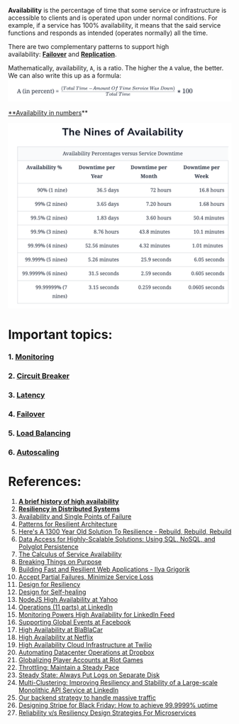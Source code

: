 **Availability** is the percentage of time that some service or infrastructure is accessible to clients and is operated upon under normal conditions. For example, if a service has 100% availability, it means that the said service functions and responds as intended (operates normally) all the time. 

There are two complementary patterns to support high availability: **[Failover](../../1.%20Base/1.%20Concepts/Failover.md)** and **[Replication](../../../3.%20Database/OTLP/SQL/5.%20Distributed/Replication/Base.md)**.

Mathematically, availability, `A`, is a ratio. The higher the `A` value, the better. We can also write this up as a formula:
![](../../../../_Attachments/Pasted%20image%2020240118163558.png)

[**Availability in numbers](https://github.com/donnemartin/system-design-primer#availability-in-numbers)** 

![](../../../../_Attachments/Pasted%20image%2020240118163509.png)

# Important topics:

### 1. [Monitoring](../../../8.%20Troubleshooting/1.%20Monitoring%20and%20Alerting/Monitoring.md)

### 2. [Circuit Breaker](../../1.%20Base/1.%20Concepts/Circuit%20Breaker.md)

### 3.  [Latency](../../1.%20Base/1.%20Concepts/Latency/Base.md)

### 4. [Failover](../../1.%20Base/1.%20Concepts/Failover.md)

### 5. [Load Balancing](../../1.%20Base/1.%20Concepts/Load%20Balancing.md)

### 6. [Autoscaling](../../1.%20Base/1.%20Concepts/Autoscaling.md)

# References:

1. **[A brief history of high availability](https://www.cockroachlabs.com/blog/brief-history-high-availability/?utm_source=substack&utm_medium=email)**
2. **[Resiliency in Distributed Systems](https://blog.pragmaticengineer.com/resiliency-in-distributed-systems/)**
3. [Availability and Single Points of Failure](https://docs.oracle.com/cd/E19693-01/819-0992/fjdch/index.html)
4. [Patterns for Resilient Architecture](https://medium.com/the-cloud-architect/patterns-for-resilient-architecture-part-3-16e8601c488e)
5. [Here's A 1300 Year Old Solution To Resilience - Rebuild, Rebuild, Rebuild](http://highscalability.com/blog/2014/4/23/heres-a-1300-year-old-solution-to-resilience-rebuild-rebuild.html)
6. [Data Access for Highly-Scalable Solutions: Using SQL, NoSQL, and Polyglot Persistence](https://docs.microsoft.com/en-us/previous-versions/msp-n-p/dn271399(v=pandp.10))
7. [The Calculus of Service Availability](https://queue.acm.org/detail.cfm?id=3096459&__s=dnkxuaws9pogqdnxmx8i)
8. [Breaking Things on Purpose](https://www.usenix.org/conference/srecon17americas/program/presentation/andrus)
9. [Building Fast and Resilient Web Applications - Ilya Grigorik](https://www.igvita.com/2016/05/20/building-fast-and-resilient-web-applications/)
10. [Accept Partial Failures, Minimize Service Loss](https://www.usenix.org/conference/srecon17asia/program/presentation/wang_daxin)
11. [Design for Resiliency](http://highscalability.com/blog/2012/12/31/designing-for-resiliency-will-be-so-2013.html)
12. [Design for Self-healing](https://docs.microsoft.com/en-us/azure/architecture/guide/design-principles/self-healing)
13. [NodeJS High Availability at Yahoo](https://yahooeng.tumblr.com/post/68823943185/nodejs-high-availability)
14. [Operations (11 parts) at LinkedIn](https://www.linkedin.com/pulse/introduction-every-day-monday-operations-benjamin-purgason)
15. [Monitoring Powers High Availability for LinkedIn Feed](https://www.usenix.org/conference/srecon17americas/program/presentation/barot)
16. [Supporting Global Events at Facebook](https://code.facebook.com/posts/166966743929963/how-production-engineers-support-global-events-on-facebook/)
17. [High Availability at BlaBlaCar](https://medium.com/blablacar-tech/the-expendables-backends-high-availability-at-blablacar-8cea3b95b26b)
18. [High Availability at Netflix](https://medium.com/@NetflixTechBlog/tips-for-high-availability-be0472f2599c)
19. [High Availability Cloud Infrastructure at Twilio](https://www.twilio.com/engineering/2011/12/12/scaling-high-availablity-infrastructure-in-cloud)
20. [Automating Datacenter Operations at Dropbox](https://blogs.dropbox.com/tech/2019/01/automating-datacenter-operations-at-dropbox/)
21. [Globalizing Player Accounts at Riot Games](https://technology.riotgames.com/news/globalizing-player-accounts)
22. [Throttling: Maintain a Steady Pace](http://www.sosp.org/2001/papers/welsh.pdf)
23. [Steady State: Always Put Logs on Separate Disk](https://docs.microsoft.com/en-us/sql/relational-databases/policy-based-management/place-data-and-log-files-on-separate-drives)
24. [Multi-Clustering: Improving Resiliency and Stability of a Large-scale Monolithic API Service at LinkedIn](https://engineering.linkedin.com/blog/2017/11/improving-resiliency-and-stability-of-a-large-scale-api)
25. [Our backend strategy to handle massive traffic](https://medium.com/coupang-engineering/our-backend-strategy-to-handle-massive-traffic-d30cd6cc4fb2)
26. [Designing Stripe for Black Friday: How to achieve 99.9999% uptime](https://learningdaily.dev/designing-stripe-for-black-friday-how-to-achieve-99-9999-uptime-cd720232c14)
27. [Reliability v/s Resiliency Design Strategies For Microservices](https://iamkanikamodi.medium.com/reliability-v-s-resiliency-design-strategies-for-microservices-8d15729da081)